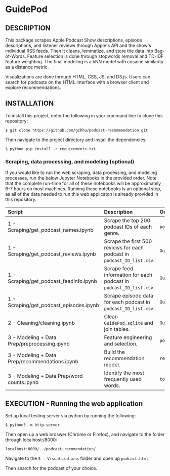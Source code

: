 # GuidePod

## DESCRIPTION

This package scrapes Apple Podcast Show descriptions, episode descriptions, and listener reviews through Apple's API and the show's individual RSS feeds. Then it cleans, lemmatize, and store the data into Bag-of-Words. Feature selection is done through stopwords removal and TD-IDF feature weighting. The final modeling is a kNN model with cosaine similarity as a distance metric.

Visualizations are done through HTML, CSS, JS, and D3.js. Users can search for podcasts on the HTML interface with a browser client and explore recommendations.

## INSTALLATION

To install this project, enter the following in your command line to clone this repository:

`$ git clone https://github.com/gzhhu/podcast-recommendation.git`

Then navigate to the project directory and install the dependencies: 

`$ python pip install -r requirements.txt `

### Scraping, data processing, and modeling (optional)

If you would like to run the web scraping, data processing, and modeling processes, run the below Jupyter Notebooks in the provided order. Note that the complete run-time for all of these notebooks will be approximately 6-7 hours on most machines. Running these notebooks is an optional step, as all of the data needed to run this web applicaton is already provided in this repository.

Script | Description | Output
:----- | :---- | :------
1 - Scraping/get_podcast_names.ipynb   | Scrape the top 200 podcast IDs of each genre. | `podcast_ID_list.csv`
1 - Scraping/get_podcast_reviews.ipynb   | Scrape the first 500 reviews for each podcast in `podcast_ID_list.csv`. | `GuidePod.sqlite`
1 - Scraping/get_podcast_feedinfo.ipynb   | Scrape feed information for each podcast in `podcast_ID_list.csv`. | `GuidePod.sqlite`
1 - Scraping/get_podcast_episodes.ipynb   | Scrape episode data for each podcast in `podcast_ID_list.csv`. | `GuidePod.sqlite`
2 - Cleaning/cleaning.ipynb   | Clean `GuidePod.sqlite` and join tables. | `GuidePod_clean.sqlite`
3 - Modeling + Data Prep/preprocessing.ipynb   | Feature engineering and selection. | `podcast.csv`
3 - Modeling + Data Prep/recommendations.ipynb   | Build the recommendation model. | `recommendations_top10.json`
3 - Modeling + Data Prep/word counts.ipynb   | Identify the most frequently used words. | `top100_words.json`

## EXECUTION - Running the web application

Set up local testing server via python by running the following:

`$ python3 -m http.server`

Then open up a web broswer (Chrome or Firefox), and navigate to the folder through localhost:/8000:

`localhost:8000/../podcast-recomendation/`

Navigate to the `5 - Visualizations` folder and open up `podcast.html`.

Then search for the podcast of your choice.
